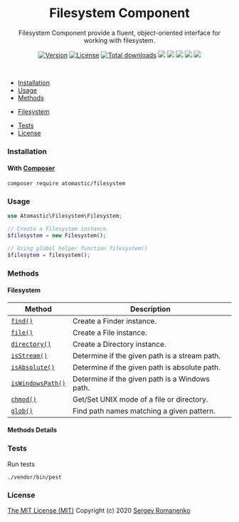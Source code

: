 <h1 align="center">Filesystem Component</h1>
<p align="center">
Filesystem Component provide a fluent, object-oriented interface for working with filesystem.
</p>
<p align="center">
<a href="https://github.com/atomastic/filesystem/releases"><img alt="Version" src="https://img.shields.io/github/release/atomastic/filesystem.svg?label=version&color=green"></a> <a href="https://github.com/atomastic/filesystem"><img src="https://img.shields.io/badge/license-MIT-blue.svg?color=green" alt="License"></a> <a href="https://github.com/atomastic/filesystem"><img src="https://img.shields.io/github/downloads/atomastic/filesystem/total.svg?color=green" alt="Total downloads"></a> <img src="https://github.com/atomastic/filesystem/workflows/Static%20Analysis/badge.svg?branch=dev"> <img src="https://github.com/atomastic/filesystem/workflows/Tests/badge.svg">
  <a href="https://app.codacy.com/gh/atomastic/filesystem?utm_source=github.com&utm_medium=referral&utm_content=atomastic/filesystem&utm_campaign=Badge_Grade"><img src="https://api.codacy.com/project/badge/Grade/990baa96ada542f9ae21a41c2a25ddf9"></a> <a href="https://codeclimate.com/github/atomastic/filesystem/maintainability"><img src="https://api.codeclimate.com/v1/badges/ecbddff212c0e3a61216/maintainability" /></a> <a href="https://app.fossa.com/projects/git%2Bgithub.com%2Fatomastic%2Ffilesystem?ref=badge_shield" alt="FOSSA Status"><img src="https://app.fossa.com/api/projects/git%2Bgithub.com%2Fatomastic%2Ffilesystem.svg?type=shield"/></a>
</p>

<br>

* [Installation](#installation)
* [Usage](#usage)
* [Methods](#methods)
 - [Filesystem](#filesystem)
* [Tests](#tests)
* [License](#license)

### Installation

#### With [Composer](https://getcomposer.org)

```
composer require atomastic/filesystem
```

### Usage

```php
use Atomastic\Filesystem\Filesystem;

// Create a Filesystem instance.
$filesystem = new Filesystem();

// Using global helper function filesystem()
$filesytem = filesystem();
```

### Methods

#### Filesystem

| Method | Description |
|---|---|
| <a href="#filesytem_find">`find()`</a> | Create a Finder instance. |
| <a href="#filesytem_file">`file()`</a> | Create a File instance. |
| <a href="#filesytem_directory">`directory()`</a> | Create a Directory instance. |
| <a href="#filesytem_isStream">`isStream()`</a> | Determine if the given path is a stream path. |
| <a href="#filesytem_isAbsolute">`isAbsolute()`</a> | Determine if the given path is absolute path. |
| <a href="#filesytem_isWindowsPath">`isWindowsPath()`</a> | Determine if the given path is a Windows path. |
| <a href="#filesytem_chmod">`chmod()`</a> | Get/Set UNIX mode of a file or directory. |
| <a href="#filesytem_glob">`glob()`</a> | Find path names matching a given pattern. |

#### Methods Details

### Tests

Run tests

```
./vendor/bin/pest
```

### License
[The MIT License (MIT)](https://github.com/atomastic/filesytem/blob/master/LICENSE.txt)
Copyright (c) 2020 [Sergey Romanenko](https://github.com/Awilum)

